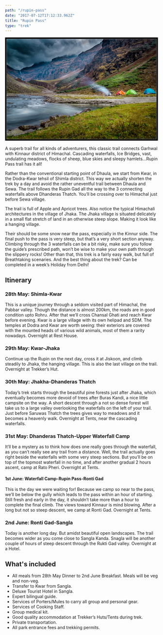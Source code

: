 ```yaml
---
path: "/rupin-pass"
date: "2017-07-12T17:12:33.962Z"
title: "Rupin Pass"
type: "trek"
---
```


![Rupin Pass](./1.jpg)

A superb trail for all kinds of adventurers, this classic trail connects Garhwal with Kinnaur district of Himachal. Cascading waterfalls, Ice Bridges, vast, undulating meadows, flocks of sheep, blue skies and sleepy hamlets…Rupin Pass trail has it all!

Rather than the conventional starting point of Dhaula, we start from Kwar, in the Dodra-Kwar tehsil of Shimla district. This way we actually shorten the trek by a day and avoid the rather uneventful trail between Dhaula and Sewa. The trail follows the Rupin Gad all the way to the 3 connecting waterfalls above Dhanderas Thatch. You’ll be crossing over to Himachal just before Sewa village.

The trail is full of Apple and Apricot trees. Also notice the typical Himachali architectures in the village of Jhaka. The Jhaka village is situated delicately in a small flat stretch of land in an otherwise steep slope. Making it look like a hanging village.

Their should be some snow near the pass, especially in the Kinnur side. The final push to the pass is very steep, but that’s a very short section anyway. Climbing through the 3 waterfalls can be a bit risky, make sure you follow the guide’s prescribed path, won’t be wise to make your own path through the slippery rocks! Other than that, this trek is a fairly easy walk, but full of Breathtaking scenaries. And the best thing about the trek? Can be completed in a week’s Holiday from Delhi!

## Itinerary

### 28th May: Shimla-Kwar
This is a unique journey through a seldom visited part of Himachal, the Pabbar valley. Though the distance is almost 200km, the roads are in good condition upto Rohru. After that we’ll cross Chansal Ghati and reach Kwar before evening. Kwar is a large village with its own helipad and SDM. The temples at Dodra and Kwar are worth seeing: their exteriors are covered with the mounted heads of various wild animals, most of them a rarity nowadays. Overnight at Rest House.

### 29th May: Kwar-Jhaka
Continue up the Rupin on the next day, cross it at Jiskoon, and climb steadily to Jhaka, the hanging village. This is also the last village on the trail. Overnight at Trekker’s Hut.

### 30th May: Jhakha-Dhanderas Thatch
Today’s trek starts through the beautiful pine forests just after Jhaka, which eventually becomes more devoid of trees after Buras Kandi, a nice little campsite on the way. A short descent through a not so dense forest will take us to a large valley overlooking the waterfalls on the left of your trail. Just before Saruwas Thatch the trees gives way to meadows and it becomes a heavenly walk. Overnight at Tents, near the cascading waterfalls.

### 31st May: Dhanderas Thatch-Upper Waterfall Camp
It’ll be a mystery as to think how does one really goes through the waterfall, as you can’t really see any trail from a distance. Well, the trail actually goes right beside the waterfalls with some very steep sections. But you’ll be on top of the topmost waterfall in no time, and after another gradual 2 hours ascent, camp at Rato Pheri. Overnight at Tents.

#### 1st June: Waterfall Camp-Rupin Pass-Ronti Gad
This is the day we were waiting for! Because we camp so near to the pass, we’ll be below the gully which leads to the pass within an hour of starting. Still fresh and early in the day, it shouldn’t take more than a hour to complete the final climb. The views toward Kinnaur is mind blowing. After a long but not so steep descent, we camp at Ronti Gad. Overnight at Tents.

### 2nd June: Ronti Gad-Sangla
Today is another long day. But amidst beautiful open landscapes. The trail becomes wider as you come close to Sangla Kanda. Snagla will be another couple of hours of steep descent through the Rukti Gad valley. Overnight at a Hotel.

## What's included

- All meals from 28th May Dinner to 2nd June Breakfast. Meals will be veg and non-veg.
- Transfer to Kwar from Sangla.
- Deluxe Tourist Hotel in Sangla.
- Expert bilingual guide.
- Services of Porters/Mules to carry all group and personal gear.
- Services of Cooking Staff.
- Group medical kit.
- Good quality accommodation at Trekker’s Huts/Tents during trek.
- Private transportation.
- All park entrance fees and trekking permits.
